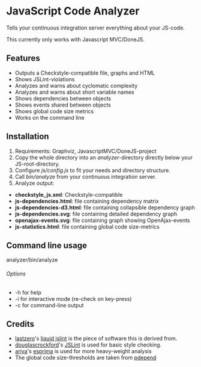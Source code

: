 # JavaScript Code Analyzer
Tells your continuous integration server everything about your JS-code.

This currently only works with Javascript MVC/DoneJS.

## Features
- Outputs a Checkstyle-compatible file, graphs and HTML
- Shows JSLint-violations
- Analyzes and warns about cyclomatic complexity
- Analyzes and warns about short variable names
- Shows dependencies between objects
- Shows events shared between objects
- Shows global code size metrics
- Works on the command line

## Installation
1. Requirements: Graphviz, JavascriptMVC/DoneJS-project
2. Copy the whole directory into an *analyzer*-directory directly below your JS-root-directory.
3. Configure *js/config.js* to fit your needs and directory structure.
4. Call *bin/analyze* from your continuous integration server.
5. Analyze output:
  - **checkstyle_js.xml**: Checkstyle-compatible
  - **js-dependencies.html**: file containing dependency matrix
  - **js-dependencies-d3.html**: file containing collapsible dependency graph
  - **js-dependencies.svg**: file containing detailed dependency graph
  - **openajax-events.svg**: file containing graph showing OpenAjax-events
  - **js-statistics.html**: file containing global code size-metrics

## Command line usage
analyzer/bin/analyze <options> <files>

###### Options
- -h for help
- -i for interactive mode (re-check on key-press)
- -c for command-line output

## Credits
- [lastzero](https://github.com/lastzero)'s [liquid jslint](https://github.com/lastzero/jsmvc-extras/tree/master/liquid/jslint) is the piece of software this is derived from.
- [douglascrockford](https://github.com/douglascrockford)'s [JSLint](https://github.com/douglascrockford/JSLint) is used for basic style checking.
- [ariya](https://github.com/ariya)'s [esprima](https://github.com/ariya/esprima) is used for more heavy-weight analysis
- The global code size-thresholds are taken from [pdepend](http://pdepend.org/documentation/handbook/reports/overview-pyramid.html)